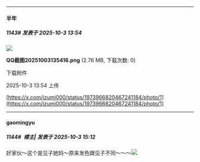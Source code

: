﻿
*****

####  半年  
##### 1143#       发表于 2025-10-3 13:54

<img src="https://img.stage1st.com/forum/202510/03/135425otz5ka5mcqb51v9k.png" referrerpolicy="no-referrer">

<strong>QQ截图20251003135416.png</strong> (2.76 MB, 下载次数: 0)

下载附件

2025-10-3 13:54 上传

[https://x.com/izumi000/status/1973966820467241184/photo/1](https://x.com/izumi000/status/1973966820467241184/photo/1)


*****

####  gaomingyu  
##### 1144#         楼主| 发表于 2025-10-3 15:12

好家伙～这个是见子她妈～原来发色跟见子不同～～～<img src="https://static.stage1st.com/image/smiley/face2017/080.png" referrerpolicy="no-referrer">

